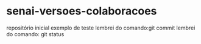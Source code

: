 # senai-versoes-colaboracoes
repositório inicial
exemplo de teste
lembrei do comando:git commit
lembrei do comando: git status
